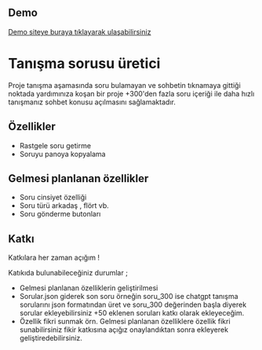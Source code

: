 
## Demo

[Demo siteye buraya tıklayarak ulaşabilirsiniz](https://flort-sorulari.alicangunduz.dev/)
# Tanışma sorusu üretici

Proje tanışma aşamasında soru bulamayan ve sohbetin tıknamaya gittiği noktada yardımınıza koşan bir proje +300'den fazla soru içeriği ile daha hızlı tanışmanız sohbet konusu açılmasını sağlamaktadır.


## Özellikler

- Rastgele soru getirme
- Soruyu panoya kopyalama


  
## Gelmesi planlanan özellikler

- Soru cinsiyet özelliği
- Soru türü arkadaş , flört vb.
- Soru gönderme butonları
## Katkı

Katkılara her zaman açığım ! 

Katıkıda bulunabileceğiniz durumlar ;

- Gelmesi planlanan özelliklerin geliştirilmesi
- Sorular.json giderek son soru örneğin soru_300 ise chatgpt tanışma sorularını json formatından üret ve soru_300 değerinden başla diyerek sorular ekleyebilirsiniz +50 eklenen soruları katkı olarak ekleyeceğim.
- Özellik fikri sunmak örn. Gelmesi planlanan özelliklere özellik fikri sunabilirsiniz fikir katkısına açığız onaylandıktan sonra ekleyerek geliştiredebilirsiniz.

  
